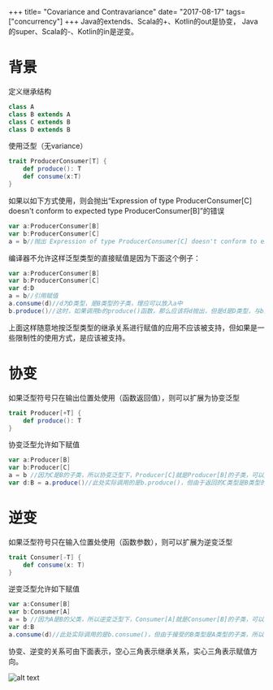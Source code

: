 +++
title= "Covariance and Contravariance"
date= "2017-08-17"
tags= ["concurrency"]
+++
Java的extends、Scala的+、Kotlin的out是协变，
Java的super、Scala的-、Kotlin的in是逆变。
<!--more-->
# 背景
定义继承结构
```scala
class A
class B extends A
class C extends B
class D extends B
```
使用泛型（无variance）
```scala
trait ProducerConsumer[T] {
    def produce(): T
    def consume(x:T)
}
```
如果以如下方式使用，则会抛出“Expression of type ProducerConsumer[C] doesn't conform to expected type ProducerConsumer[B]”的错误
```scala
var a:ProducerConsumer[B]
var b:ProducerConsumer[C]
a = b//抛出 Expression of type ProducerConsumer[C] doesn't conform to expected type ProducerConsumer[B]
```
编译器不允许这样泛型类型的直接赋值是因为下面这个例子：
```scala
var a:ProducerConsumer[B]
var b:ProducerConsumer[C]
var d:D
a = b//引用赋值
a.consume(d)//d为D类型，是B类型的子类，理应可以放入a中
b.produce()//这时，如果调用b的produce()函数，那么应该将d抛出，但是d是D类型，与b定义的C类型不兼容，会产生CastException
```
上面这样随意地按泛型类型的继承关系进行赋值的应用不应该被支持，但如果是一些限制性的使用方式，是应该被支持。

# 协变
如果泛型符号只在输出位置处使用（函数返回值），则可以扩展为协变泛型
```scala
trait Producer[+T] {
    def produce(): T
}
```
协变泛型允许如下赋值
```scala
var a:Producer[B]
var b:Producer[C]
a = b //因为C是B的子类，所以协变泛型下，Producer[C]就是Producer[B]的子类，可以赋值
var d:B = a.produce()//此处实际调用的是b.produce()，但由于返回的C类型是B类型的子类，所以可以合理的赋值给B类型的d
```
# 逆变
如果泛型符号只在输入位置处使用（函数参数），则可以扩展为逆变泛型
```scala
trait Consumer[-T] {
    def consume(x: T)
}
```
逆变泛型允许如下赋值
```scala
var a:Consumer[B]
var b:Consumer[A]
a = b //因为A是B的父类，所以逆变泛型下，Consumer[A]就是Consumer[B]的子类，可以赋值
var d:B
a.consume(d)//此处实际调用的是b.consume()，但由于接受的B类型是A类型的子类，所以可以传递给Consumer[A]。
```
协变、逆变的关系可由下面表示，空心三角表示继承关系，实心三角表示赋值方向。

![alt text](https://gitlab.com/wumo/wumo.gitlab.io/raw/master/static/variance.png)